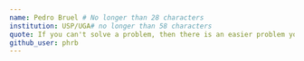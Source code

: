 ```yaml
---
name: Pedro Bruel # No longer than 28 characters
institution: USP/UGA# no longer than 58 characters
quote: If you can't solve a problem, then there is an easier problem you can solve: find it
github_user: phrb
---
```

